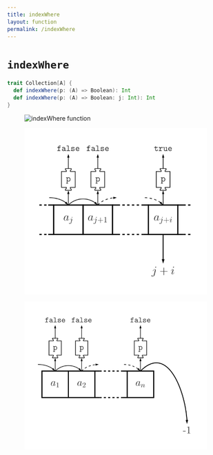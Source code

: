```yaml
---
title: indexWhere
layout: function
permalink: /indexWhere
---
```


# `indexWhere`

~~~ scala
trait Collection[A] {
  def indexWhere(p: (A) => Boolean): Int
  def indexWhere(p: (A) => Boolean: j: Int): Int
}
~~~

<figure class="diagram">
  <img src="images/indexWhere.1.svg" alt="indexWhere function">
  <!-- <figcaption class="diagram-desc"><code>indexWhere</code> uses <code>p</code> to classify elements into two groups</figcaption> -->
</figure>

<figure class="diagram">
  <img src="images/indexWhere.2.svg" alt="indexWhere function">
  <!-- <figcaption class="diagram-desc"><code>indexWhere</code> uses <code>p</code> to classify elements into two groups</figcaption> -->
</figure>

<figure class="diagram">
  <img src="images/indexWhere.3.svg" alt="indexWhere function">
  <!-- <figcaption class="diagram-desc"><code>indexWhere</code> uses <code>p</code> to classify elements into two groups</figcaption> -->
</figure>
